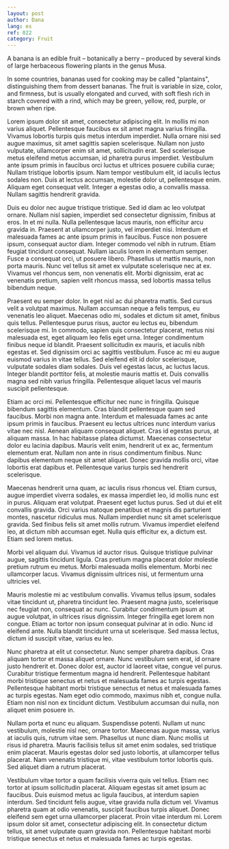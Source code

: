 ```yaml
---
layout: post
author: Dana
lang: es
ref: 022 
category: Fruit
---
```


A banana is an edible fruit – botanically a berry – produced by several kinds
of large herbaceous flowering plants in the genus Musa.

In some countries, bananas used for cooking may be called "plantains",
distinguishing them from dessert bananas. The fruit is variable in size, color,
and firmness, but is usually elongated and curved, with soft flesh rich in
starch covered with a rind, which may be green, yellow, red, purple, or brown
when ripe.

Lorem ipsum dolor sit amet, consectetur adipiscing elit. In mollis mi non varius aliquet. Pellentesque faucibus ex sit amet magna varius fringilla. Vivamus lobortis turpis quis metus interdum imperdiet. Nulla ornare nisi sed augue maximus, sit amet sagittis sapien scelerisque. Nullam non justo vulputate, ullamcorper enim sit amet, sollicitudin erat. Sed scelerisque metus eleifend metus accumsan, id pharetra purus imperdiet. Vestibulum ante ipsum primis in faucibus orci luctus et ultrices posuere cubilia curae; Nullam tristique lobortis ipsum. Nam tempor vestibulum elit, id iaculis lectus sodales non. Duis at lectus accumsan, molestie dolor ut, pellentesque enim. Aliquam eget consequat velit. Integer a egestas odio, a convallis massa. Nullam sagittis hendrerit gravida.

Duis eu dolor nec augue tristique tristique. Sed id diam ac leo volutpat ornare. Nullam nisl sapien, imperdiet sed consectetur dignissim, finibus at eros. In et mi nulla. Nulla pellentesque lacus mauris, non efficitur arcu gravida in. Praesent at ullamcorper justo, vel imperdiet nisi. Interdum et malesuada fames ac ante ipsum primis in faucibus. Fusce non posuere ipsum, consequat auctor diam. Integer commodo vel nibh in rutrum. Etiam feugiat tincidunt consequat. Nullam iaculis lorem in elementum semper. Fusce a consequat orci, ut posuere libero. Phasellus ut mattis mauris, non porta mauris. Nunc vel tellus sit amet ex vulputate scelerisque nec at ex. Vivamus vel rhoncus sem, non venenatis elit. Morbi dignissim, erat ac venenatis pretium, sapien velit rhoncus massa, sed lobortis massa tellus bibendum neque.

Praesent eu semper dolor. In eget nisl ac dui pharetra mattis. Sed cursus velit a volutpat maximus. Nullam accumsan neque a felis tempus, eu venenatis leo aliquet. Maecenas odio mi, sodales et dictum sit amet, finibus quis tellus. Pellentesque purus risus, auctor eu lectus eu, bibendum scelerisque mi. In commodo, sapien quis consectetur placerat, metus nisi malesuada est, eget aliquam leo felis eget urna. Integer condimentum finibus neque id blandit. Praesent sollicitudin ex mauris, et iaculis nibh egestas et. Sed dignissim orci ac sagittis vestibulum. Fusce ac mi eu augue euismod varius in vitae tellus. Sed eleifend elit id dolor scelerisque, vulputate sodales diam sodales. Duis vel egestas lacus, ac luctus lacus. Integer blandit porttitor felis, at molestie mauris mattis et. Duis convallis magna sed nibh varius fringilla. Pellentesque aliquet lacus vel mauris suscipit pellentesque.

Etiam ac orci mi. Pellentesque efficitur nec nunc in fringilla. Quisque bibendum sagittis elementum. Cras blandit pellentesque quam sed faucibus. Morbi non magna ante. Interdum et malesuada fames ac ante ipsum primis in faucibus. Praesent eu lectus ultrices nunc interdum varius vitae nec nisl. Aenean aliquam consequat aliquet. Cras id egestas purus, at aliquam massa. In hac habitasse platea dictumst. Maecenas consectetur dolor eu lacinia dapibus. Mauris velit enim, hendrerit ut ex ac, fermentum elementum erat. Nullam non ante in risus condimentum finibus. Nunc dapibus elementum neque sit amet aliquet. Donec gravida mollis orci, vitae lobortis erat dapibus et. Pellentesque varius turpis sed hendrerit scelerisque.

Maecenas hendrerit urna quam, ac iaculis risus rhoncus vel. Etiam cursus, augue imperdiet viverra sodales, ex massa imperdiet leo, id mollis nunc est in purus. Aliquam erat volutpat. Praesent eget luctus purus. Sed ut dui et elit convallis gravida. Orci varius natoque penatibus et magnis dis parturient montes, nascetur ridiculus mus. Nullam imperdiet nunc sit amet scelerisque gravida. Sed finibus felis sit amet mollis rutrum. Vivamus imperdiet eleifend leo, at dictum nibh accumsan eget. Nulla quis efficitur ex, a dictum est. Etiam sed lorem metus.

Morbi vel aliquam dui. Vivamus id auctor risus. Quisque tristique pulvinar augue, sagittis tincidunt ligula. Cras pretium magna placerat dolor molestie pretium rutrum eu metus. Morbi malesuada mollis elementum. Morbi nec ullamcorper lacus. Vivamus dignissim ultrices nisi, ut fermentum urna ultricies vel.

Mauris molestie mi ac vestibulum convallis. Vivamus tellus ipsum, sodales vitae tincidunt ut, pharetra tincidunt leo. Praesent magna justo, scelerisque nec feugiat non, consequat ac nunc. Curabitur condimentum ipsum at augue volutpat, in ultrices risus dignissim. Integer fringilla eget lorem non congue. Etiam ac tortor non ipsum consequat pulvinar at in odio. Nunc id eleifend ante. Nulla blandit tincidunt urna ut scelerisque. Sed massa lectus, dictum id suscipit vitae, varius eu leo.

Nunc pharetra at elit ut consectetur. Nunc semper pharetra dapibus. Cras aliquam tortor et massa aliquet ornare. Nunc vestibulum sem erat, id ornare justo hendrerit et. Donec dolor est, auctor id laoreet vitae, congue vel purus. Curabitur tristique fermentum magna id hendrerit. Pellentesque habitant morbi tristique senectus et netus et malesuada fames ac turpis egestas. Pellentesque habitant morbi tristique senectus et netus et malesuada fames ac turpis egestas. Nam eget odio commodo, maximus nibh et, congue nulla. Etiam non nisl non ex tincidunt dictum. Vestibulum accumsan dui nulla, non aliquet enim posuere in.

Nullam porta et nunc eu aliquam. Suspendisse potenti. Nullam ut nunc vestibulum, molestie nisl nec, ornare tortor. Maecenas augue massa, varius at iaculis quis, rutrum vitae sem. Phasellus ut nunc diam. Nunc mollis ut risus id pharetra. Mauris facilisis tellus sit amet enim sodales, sed tristique enim placerat. Mauris egestas dolor sed justo lobortis, at ullamcorper tellus placerat. Nam venenatis tristique mi, vitae vestibulum tortor lobortis quis. Sed aliquet diam a rutrum placerat.

Vestibulum vitae tortor a quam facilisis viverra quis vel tellus. Etiam nec tortor at ipsum sollicitudin placerat. Aliquam egestas sit amet ipsum ac faucibus. Duis euismod metus ac ligula faucibus, at interdum sapien interdum. Sed tincidunt felis augue, vitae gravida nulla dictum vel. Vivamus pharetra quam at odio venenatis, suscipit faucibus turpis aliquet. Donec eleifend sem eget urna ullamcorper placerat. Proin vitae interdum mi. Lorem ipsum dolor sit amet, consectetur adipiscing elit. In consectetur dictum tellus, sit amet vulputate quam gravida non. Pellentesque habitant morbi tristique senectus et netus et malesuada fames ac turpis egestas.
